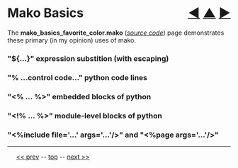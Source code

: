 Mako Basics <span style="float:right;">[&#x25C0;](06.md) [&#x25B2;](../README.md) [&#x25BA;](08.md)</span>
=========

The __mako_basics_favorite_color.mako__ (<i>[source code](https://github.com/BrentNoorda/django_unusual/blob/master/django_unusual/mako/examples/mako_basics_favorite_color.mako]())</i>) page demonstrates these primary (in my opinion) uses of mako.

### "${...}" expression substition (with escaping)

### "% ...control code..." python code lines

### "<% ... %>" embedded blocks of python

### "<!% ... %>" module-level blocks of python

### "<%include file='...' args='...'/>" and "<%page args='...'/>"

------

&nbsp;&nbsp;&nbsp;&nbsp; [&lt;&lt; prev](06.md) -- [top](../README.md) -- [next &gt;&gt;](08.md)